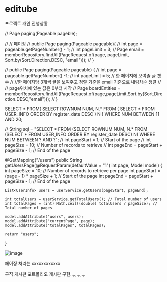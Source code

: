 # editube
프로젝트 개인 진행상황

//    Page<Member> paging(Pageable pageble);

//    // 페이징
//    public Page<Member> paging(Pageable pageable){
//        int page = pageable.getPageNumber() - 1;
//        int pageLimit = 3;
//        Page<Member> email = memberRepository.findAll(PageRequest.of(page, pageLimit, Sort.by(Sort.Direction.DESC, "email")));
//    }


//    public Page<Member> paging(Pageable pageable) {
//        int page = pageable.getPageNumber() -1;
//        int pageLimit = 5; // 한 페이지에 보여줄 글 갯수
//        //한 페이지당 3개씩 글을 보여주고 정렬 기준을 email 기준으로 내림차순 정렬
//        // page위치에 있는 값은 0부터 시작
//        Page<Member> boardEntities = memberRepository.findAll(PageRequest.of(page,pageLimit,Sort.by(Sort.Direction.DESC,"email")));
//    }

  
  
  SELECT * FROM(
    SELECT ROWNUM NUM, N.* FROM (
        SELECT * FROM USER_INFO ORDER BY register_date DESC
    ) N
)
WHERE NUM BETWEEN 11 AND 20; 
  
  //    String sql = "SELECT * FROM (SELECT ROWNUM NUM, N.* FROM (SELECT * FROM USER_INFO ORDER BY register_date DESC) N) WHERE NUM BETWEEN ? AND ?";
//    int pageStart = 1; // Start of the page
//    int pageSize = 10; // Number of records to retrieve
//    int pageEnd = pageStart + pageSize - 1; // End of the page
  
  @GetMapping("/users")
public String getUsersPage(@RequestParam(defaultValue = "1") int page, Model model) {
    int pageSize = 10; // Number of records to retrieve per page
    int pageStart = (page - 1) * pageSize + 1; // Start of the page
    int pageEnd = pageStart + pageSize - 1; // End of the page

    List<UserInfo> users = userService.getUsers(pageStart, pageEnd);

    int totalUsers = userService.getTotalUsers(); // Total number of users
    int totalPages = (int) Math.ceil((double) totalUsers / pageSize); // Total number of pages

    model.addAttribute("users", users);
    model.addAttribute("currentPage", page);
    model.addAttribute("totalPages", totalPages);

    return "users";
}

![image](https://user-images.githubusercontent.com/122075060/236695601-a75e0ecf-face-425e-a444-8a0bdcba4ec8.png)
  
  
  
  
 페이징 처리는 xxxxxxxxxxxx
  
  구직 게시판
  포트폴리오 게시판 
  구현.,,.,.,.,.,.
